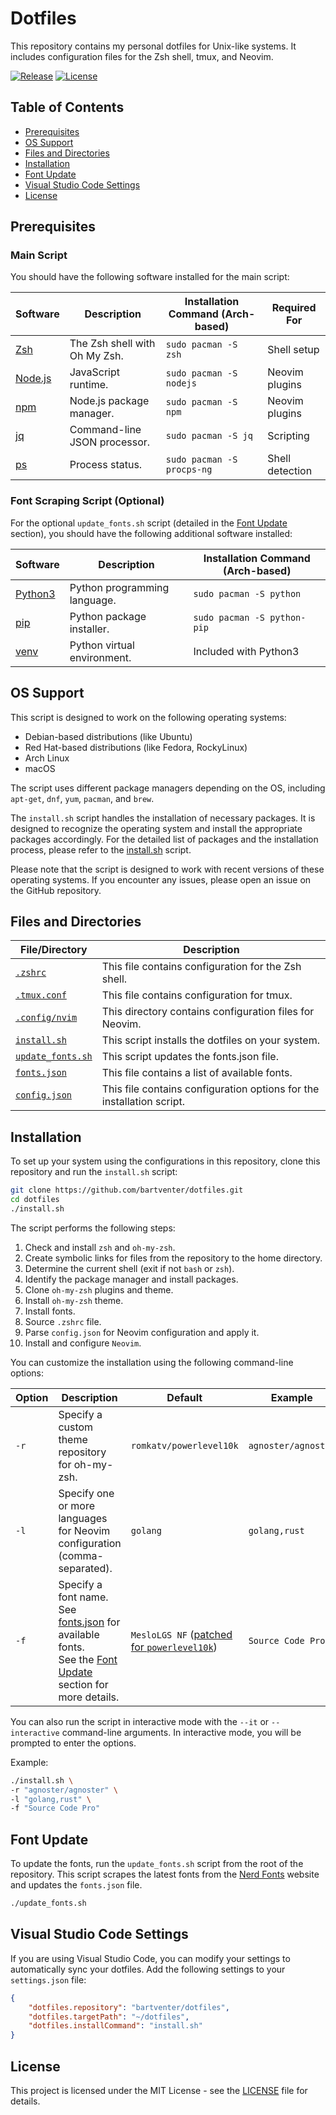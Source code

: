 # Dotfiles

This repository contains my personal dotfiles for Unix-like systems. It includes configuration files for the Zsh shell, tmux, and Neovim.

[![Release](https://img.shields.io/github/release/bartventer/dotfiles.svg)](https://github.com/bartventer/dotfiles/releases/latest)
[![License](https://img.shields.io/github/license/bartventer/dotfiles.svg)](LICENSE)

## Table of Contents

-   [Prerequisites](#prerequisites)
-   [OS Support](#os-support)
-   [Files and Directories](#files-and-directories)
-   [Installation](#installation)
-   [Font Update](#font-update)
-   [Visual Studio Code Settings](#visual-studio-code-settings)
-   [License](#license)

## Prerequisites

### Main Script

You should have the following software installed for the main script:

| Software                                              | Description                   | Installation Command (Arch-based) | Required For    |
| ----------------------------------------------------- | ----------------------------- | --------------------------------- | --------------- |
| [Zsh](http://www.zsh.org/)                            | The Zsh shell with Oh My Zsh. | `sudo pacman -S zsh`              | Shell setup     |
| [Node.js](https://nodejs.org/)                        | JavaScript runtime.           | `sudo pacman -S nodejs`           | Neovim plugins  |
| [npm](https://www.npmjs.com/)                         | Node.js package manager.      | `sudo pacman -S npm`              | Neovim plugins  |
| [jq](https://stedolan.github.io/jq/)                  | Command-line JSON processor.  | `sudo pacman -S jq`               | Scripting       |
| [ps](https://man7.org/linux/man-pages/man1/ps.1.html) | Process status.               | `sudo pacman -S procps-ng`        | Shell detection |

### Font Scraping Script (Optional)

For the optional `update_fonts.sh` script (detailed in the [Font Update](#font-update) section), you should have the following additional software installed:

| Software                                            | Description                  | Installation Command (Arch-based) |
| --------------------------------------------------- | ---------------------------- | --------------------------------- |
| [Python3](https://www.python.org/)                  | Python programming language. | `sudo pacman -S python`           |
| [pip](https://pip.pypa.io/en/stable/)               | Python package installer.    | `sudo pacman -S python-pip`       |
| [venv](https://docs.python.org/3/library/venv.html) | Python virtual environment.  | Included with Python3             |

## OS Support

This script is designed to work on the following operating systems:

-   Debian-based distributions (like Ubuntu)
-   Red Hat-based distributions (like Fedora, RockyLinux)
-   Arch Linux
-   macOS

The script uses different package managers depending on the OS, including `apt-get`, `dnf`, `yum`, `pacman`, and `brew`.

The `install.sh` script handles the installation of necessary packages. It is designed to recognize the operating system and install the appropriate packages accordingly. For the detailed list of packages and the installation process, please refer to the [install.sh](install.sh) script.

Please note that the script is designed to work with recent versions of these operating systems. If you encounter any issues, please open an issue on the GitHub repository.

## Files and Directories

| File/Directory                       | Description                                                           |
| ------------------------------------ | --------------------------------------------------------------------- |
| [`.zshrc`](.zshrc)                   | This file contains configuration for the Zsh shell.                   |
| [`.tmux.conf`](.tmux.conf)           | This file contains configuration for tmux.                            |
| [`.config/nvim`](.config/nvim)       | This directory contains configuration files for Neovim.               |
| [`install.sh`](install.sh)           | This script installs the dotfiles on your system.                     |
| [`update_fonts.sh`](update_fonts.sh) | This script updates the fonts.json file.                              |
| [`fonts.json`](fonts.json)           | This file contains a list of available fonts.                         |
| [`config.json`](config.json)         | This file contains configuration options for the installation script. |

## Installation

To set up your system using the configurations in this repository, clone this repository and run the `install.sh` script:

```bash
git clone https://github.com/bartventer/dotfiles.git
cd dotfiles
./install.sh
```

The script performs the following steps:

1. Check and install `zsh` and `oh-my-zsh`.
2. Create symbolic links for files from the repository to the home directory.
3. Determine the current shell (exit if not `bash` or `zsh`).
4. Identify the package manager and install packages.
5. Clone `oh-my-zsh` plugins and theme.
6. Install `oh-my-zsh` theme.
7. Install fonts.
8. Source `.zshrc` file.
9. Parse `config.json` for Neovim configuration and apply it.
10. Install and configure `Neovim`.

You can customize the installation using the following command-line options:

| Option | Description                                                                                                                               | Default                                                                                                          | Example             |
| ------ | ----------------------------------------------------------------------------------------------------------------------------------------- | ---------------------------------------------------------------------------------------------------------------- | ------------------- |
| `-r`   | Specify a custom theme repository for oh-my-zsh.                                                                                          | `romkatv/powerlevel10k`                                                                                          | `agnoster/agnoster` |
| `-l`   | Specify one or more languages for Neovim configuration (comma-separated).                                                                 | `golang`                                                                                                         | `golang,rust`       |
| `-f`   | Specify a font name. See [fonts.json](./fonts.json) for available fonts.<br>See the [Font Update](#font-update) section for more details. | `MesloLGS NF` ([patched for `powerlevel10k`](https://github.com/romkatv/powerlevel10k?tab=readme-ov-file#fonts)) | `Source Code Pro`   |

You can also run the script in interactive mode with the `--it` or `--interactive` command-line arguments. In interactive mode, you will be prompted to enter the options.

Example:

```bash
./install.sh \
-r "agnoster/agnoster" \
-l "golang,rust" \
-f "Source Code Pro"
```

## Font Update

To update the fonts, run the `update_fonts.sh` script from the root of the repository. This script scrapes the latest fonts from the [Nerd Fonts](https://www.nerdfonts.com/) website and updates the `fonts.json` file.

```bash
./update_fonts.sh
```

## Visual Studio Code Settings

If you are using Visual Studio Code, you can modify your settings to automatically sync your dotfiles. Add the following settings to your `settings.json` file:

```json
{
    "dotfiles.repository": "bartventer/dotfiles",
    "dotfiles.targetPath": "~/dotfiles",
    "dotfiles.installCommand": "install.sh"
}
```

## License

This project is licensed under the MIT License - see the [LICENSE](LICENSE) file for details.

